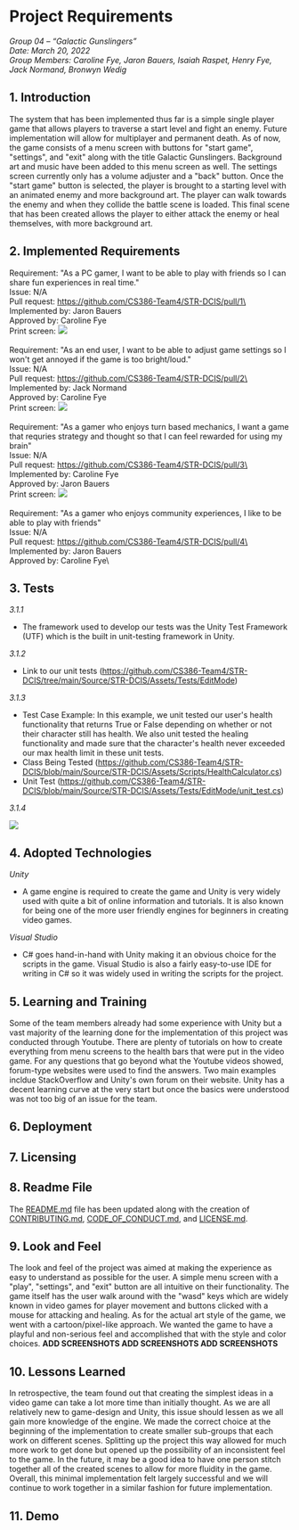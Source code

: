 
# Project Requirements

_Group 04 – “Galactic Gunslingers”\
Date: March 20, 2022\
Group Members: Caroline Fye, Jaron Bauers, Isaiah Raspet, Henry Fye, Jack Normand, Bronwyn Wedig_
## 1. Introduction
The system that has been implemented thus far is a simple single player game that allows players to traverse a start level and fight an enemy. Future implementation will allow for multiplayer and permanent death. As of now, the game consists of a menu screen with buttons for "start game", "settings", and "exit" along with the title Galactic Gunslingers. Background art and music have been added to this menu screen as well. The settings screen currently only has a volume adjuster and a "back" button. Once the "start game" button is selected, the player is brought to a starting level with an animated enemy and more background art. The player can walk towards the enemy and when they collide the battle scene is loaded. This final scene that has been created allows the player to either attack the enemy or heal themselves, with more background art. 

## 2. Implemented Requirements 
Requirement: "As a PC gamer, I want to be able to play with friends so I can share fun experiences in real time."\
Issue: N/A\
Pull request: https://github.com/CS386-Team4/STR-DCIS/pull/1\
Implemented by: Jaron Bauers\
Approved by: Caroline Fye\
Print screen: <img src ="/StartMenu.pdf">\
\
Requirement: "As an end user, I want to be able to adjust game settings so I won't get annoyed if the game is too bright/loud."\
Issue: N/A\
Pull request: https://github.com/CS386-Team4/STR-DCIS/pull/2\
Implemented by: Jack Normand\
Approved by: Caroline Fye\
Print screen: <img src ="/OptionsScreen.pdf">\
\
Requirement: "As a gamer who enjoys turn based mechanics, I want a game that requries strategy and thought so that I can feel rewarded for using my brain"\
Issue: N/A\
Pull request: https://github.com/CS386-Team4/STR-DCIS/pull/3\
Implemented by: Caroline Fye\
Approved by: Jaron Bauers\
Print screen: <img src ="/TurnBasedSC.pdf">\
\
Requirement: "As a gamer who enjoys community experiences, I like to be able to play with friends"\
Issue: N/A\
Pull request: https://github.com/CS386-Team4/STR-DCIS/pull/4\
Implemented by: Jaron Bauers\
Approved by: Caroline Fye\

## 3. Tests
*3.1.1*
- The framework used to develop our tests was the Unity Test Framework (UTF) which is the built in unit-testing framework in Unity.

*3.1.2*
- Link to our unit tests (https://github.com/CS386-Team4/STR-DCIS/tree/main/Source/STR-DCIS/Assets/Tests/EditMode)

*3.1.3*
- Test Case Example: In this example, we unit tested our user's health functionality that returns True or False depending on whether or not their character still has health. We also unit tested the healing functionality and made sure that the character's health never exceeded our max health limit in these unit tests.
- Class Being Tested (https://github.com/CS386-Team4/STR-DCIS/blob/main/Source/STR-DCIS/Assets/Scripts/HealthCalculator.cs)
- Unit Test (https://github.com/CS386-Team4/STR-DCIS/blob/main/Source/STR-DCIS/Assets/Tests/EditMode/unit_test.cs)

*3.1.4*

![](./images/Test_Run.png)

## 4. Adopted Technologies
*Unity* 
- A game engine is required to create the game and Unity is very widely used with quite a bit of online information and tutorials. It is also known for being one of the more user friendly engines for beginners in creating video games.

*Visual Studio*
- C# goes hand-in-hand with Unity making it an obvious choice for the scripts in the game. Visual Studio is also a fairly easy-to-use IDE for writing in C# so it was widely used in writing the scripts for the project.

## 5. Learning and Training
Some of the team members already had some experience with Unity but a vast majority of the learning done for the implementation of this project was conducted through Youtube. There are plenty of tutorials on how to create everything from menu screens to the health bars that were put in the video game. For any questions that go beyond what the Youtube videos showed, forum-type websites were used to find the answers. Two main examples incldue StackOverflow and Unity's own forum on their website. Unity has a decent learning curve at the very start but once the basics were understood was not too big of an issue for the team.

## 6. Deployment

## 7. Licensing

## 8. Readme File
The [README.md](/README.md) file has been updated along with the creation of [CONTRIBUTING.md](/CONTRIBUTING.md), [CODE_OF_CONDUCT.md](/CODE_OF_CONDUCT.md), and [LICENSE.md](/LICENSE.md).

## 9. Look and Feel
The look and feel of the project was aimed at making the experience as easy to understand as possible for the user. A simple menu screen with a "play", "settings", and "exit" button are all intuitive on their functionality. The game itself has the user walk around with the "wasd" keys which are widely known in video games for player movement and buttons clicked with a mouse for attacking and healing. As for the actual art style of the game, we went with a cartoon/pixel-like approach. We wanted the game to have a playful and non-serious feel and accomplished that with the style and color choices. 
**ADD SCREENSHOTS ADD SCREENSHOTS ADD SCREENSHOTS**

## 10. Lessons Learned
In retrospective, the team found out that creating the simplest ideas in a video game can take a lot more time than initially thought. As we are all relatively new to game-design and Unity, this issue should lessen as we all gain more knowledge of the engine. We made the correct choice at the beginning of the implementation to create smaller sub-groups that each work on different scenes. Splitting up the project this way allowed for much more work to get done but opened up the possibility of an inconsistent feel to the game. In the future, it may be a good idea to have one person stitch together all of the created scenes to allow for more fluidity in the game. Overall, this minimal implementation felt largely successful and we will continue to work together in a similar fashion for future implementation.

## 11. Demo
